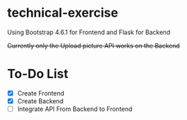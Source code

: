 # technical-exercise

Using Bootstrap 4.6.1 for Frontend and Flask for Backend

~~Currently only the Upload picture API works on the Backend~~

# To-Do List
- [x] Create Frontend
- [x] Create Backend
- [ ] Integrate API From Backend to Frontend
